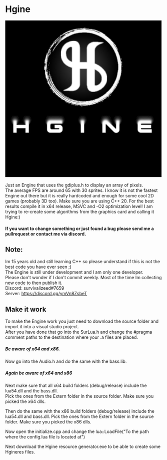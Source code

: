 # Hgine
![alt text](https://github.com/survivalizeed/Hgine/blob/master/Res/HgineSplash.png?raw=true)

Just an Engine that uses the gdiplus.h to display an array of pixels.  
The average FPS are around 65 with 30 sprites. I know it is not the fastest Engine out there but it is really hardcoded and enough for some cool 2D games (probably 3D too).
Make sure you are using C++ 20. For the best results compile it in x64 release, MSVC and -O2 optimization level!  I am trying to re-create some algorithms from the graphics card and calling it Hgine:)  

#### If you want to change something or just found a bug please send me a pullrequest or contact me via discord.

## Note:  
Im 15 years old and still learning C++ so please understand if this is not the best code you have ever seen ;)  
The Engine is still under development and I am only one developer.  
Please don't wonder if I don't commit weekly.
Most of the time Im collecting new code to then publish it.  
Discord: survivalizeed#7659  
Server: https://discord.gg/ymVn8ZsbeT


## Make it work
To make the Engine work you just need to download the source folder and import it into a visual studio project.  
After you have done that go into the SurLua.h and change the #pragma comment paths to the destination where your .a files are placed.  
##### Be aware of x64 and x86.  
Now go into the Audio.h and do the same with the bass.lib.  
##### Again be aware of x64 and x86
Next make sure that all x64 build folders (debug/release) include the lua54.dll and the bass.dll.  
Pick the ones from the Extern folder in the source folder. Make sure you picked the x64 dlls.  
  
Then do the same with the x86 build folders (debug/release) include the lua54.dll and bass.dll.
Pick the ones from the Extern folder in the source folder. Make sure you picked the x86 dlls.  

Now open the initialize.cpp and change the lua::LoadFile("To the path where the config.lua file is located at")  

Next download the Hgine resource generator.exe to be able to create some Hgineres files.

